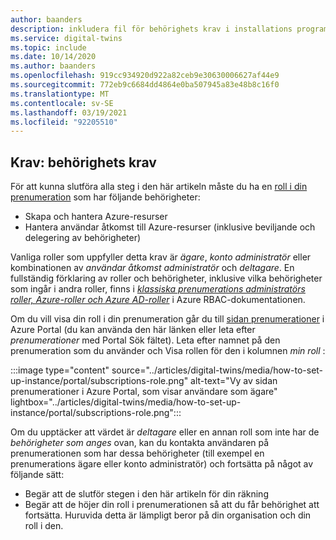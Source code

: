 ```yaml
---
author: baanders
description: inkludera fil för behörighets krav i installations programmet för Azure Digitals
ms.service: digital-twins
ms.topic: include
ms.date: 10/14/2020
ms.author: baanders
ms.openlocfilehash: 919cc934920d922a82ceb9e30630006627af44e9
ms.sourcegitcommit: 772eb9c6684dd4864e0ba507945a83e48b8c16f0
ms.translationtype: MT
ms.contentlocale: sv-SE
ms.lasthandoff: 03/19/2021
ms.locfileid: "92205510"
---
```

## <a name="prerequisites-permission-requirements"></a>Krav: behörighets krav

För att kunna slutföra alla steg i den här artikeln måste du ha en [roll i din prenumeration](../articles/role-based-access-control/rbac-and-directory-admin-roles.md) som har följande behörigheter:
* Skapa och hantera Azure-resurser
* Hantera användar åtkomst till Azure-resurser (inklusive beviljande och delegering av behörigheter)

Vanliga roller som uppfyller detta krav är *ägare*, *konto administratör* eller kombinationen av *användar åtkomst administratör* och *deltagare*. En fullständig förklaring av roller och behörigheter, inklusive vilka behörigheter som ingår i andra roller, finns i [*klassiska prenumerations administratörs roller, Azure-roller och Azure AD-roller*](../articles/role-based-access-control/rbac-and-directory-admin-roles.md) i Azure RBAC-dokumentationen.

Om du vill visa din roll i din prenumeration går du till [sidan prenumerationer](https://portal.azure.com/#blade/Microsoft_Azure_Billing/SubscriptionsBlade) i Azure Portal (du kan använda den här länken eller leta efter *prenumerationer* med Portal Sök fältet). Leta efter namnet på den prenumeration som du använder och Visa rollen för den i kolumnen *min roll* :

:::image type="content" source="../articles/digital-twins/media/how-to-set-up-instance/portal/subscriptions-role.png" alt-text="Vy av sidan prenumerationer i Azure Portal, som visar användare som ägare" lightbox="../articles/digital-twins/media/how-to-set-up-instance/portal/subscriptions-role.png":::

Om du upptäcker att värdet är *deltagare* eller en annan roll som inte har de *behörigheter som anges* ovan, kan du kontakta användaren på prenumerationen som har dessa behörigheter (till exempel en prenumerations ägare eller konto administratör) och fortsätta på något av följande sätt:
* Begär att de slutför stegen i den här artikeln för din räkning
* Begär att de höjer din roll i prenumerationen så att du får behörighet att fortsätta. Huruvida detta är lämpligt beror på din organisation och din roll i den.